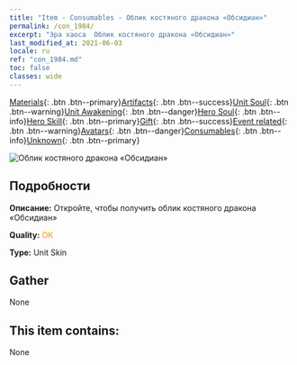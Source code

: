 ```yaml
---
title: "Item - Consumables - Облик костяного дракона «Обсидиан»"
permalink: /con_1984/
excerpt: "Эра хаоса  Облик костяного дракона «Обсидиан»"
last_modified_at: 2021-06-03
locale: ru
ref: "con_1984.md"
toc: false
classes: wide
---
```

 [Materials](/ItemsRU/){: .btn .btn--primary}[Artifacts](/ItemsRU/Artifacts/){: .btn .btn--success}[Unit Soul](/ItemsRU/UnitSoul/){: .btn .btn--warning}[Unit Awakening](/ItemsRU/UnitAwakening/){: .btn .btn--danger}[Hero Soul](/ItemsRU/HeroSoul/){: .btn .btn--info}[Hero Skill](/ItemsRU/HeroSkill/){: .btn .btn--primary}[Gift](/ItemsRU/Gift/){: .btn .btn--success}[Event related](/ItemsRU/Events/){: .btn .btn--warning}[Avatars](/ItemsRU/Avatars/){: .btn .btn--danger}[Consumables](/ItemsRU/Consumables/){: .btn .btn--info}[Unknown](/ItemsRU/Unknown/){: .btn .btn--primary}

 ![Облик костяного дракона «Обсидиан»](/images/u/ti_gulongyinengpifu.jpg)

## Подробности
 **Описание:** Откройте, чтобы получить облик костяного дракона «Обсидиан»

 **Quality:** <span style="color: #FF8C00">OK</span>

 **Type:** Unit Skin

## Gather

  None

## This item contains:

  None

